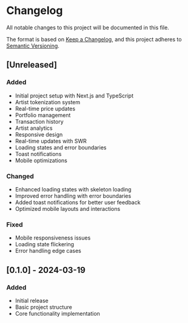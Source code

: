 # Changelog

All notable changes to this project will be documented in this file.

The format is based on [Keep a Changelog](https://keepachangelog.com/en/1.0.0/),
and this project adheres to [Semantic Versioning](https://semver.org/spec/v2.0.0.html).

## [Unreleased]

### Added
- Initial project setup with Next.js and TypeScript
- Artist tokenization system
- Real-time price updates
- Portfolio management
- Transaction history
- Artist analytics
- Responsive design
- Real-time updates with SWR
- Loading states and error boundaries
- Toast notifications
- Mobile optimizations

### Changed
- Enhanced loading states with skeleton loading
- Improved error handling with error boundaries
- Added toast notifications for better user feedback
- Optimized mobile layouts and interactions

### Fixed
- Mobile responsiveness issues
- Loading state flickering
- Error handling edge cases

## [0.1.0] - 2024-03-19
### Added
- Initial release
- Basic project structure
- Core functionality implementation 